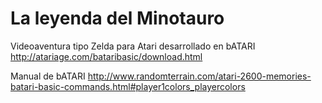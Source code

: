 # La leyenda del Minotauro
Videoaventura tipo Zelda para Atari desarrollado en bATARI http://atariage.com/bataribasic/download.html

Manual de bATARI http://www.randomterrain.com/atari-2600-memories-batari-basic-commands.html#player1colors_playercolors
